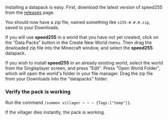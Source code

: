 Installing a datapack is easy. First, download the latest version of speed255 from the [releases](https://github.com/moxvallix/speed255/releases) page.

You should now have a zip file, named something like `s255-#.#.#.zip`, saved to your Downloads.

If you will use **speed255** in a world that you have not yet created, click on the "Data Packs" button in the Create New World menu. Then drag the dowloaded zip file into the Minecraft window, and select the **speed255** datapack.

If you wish to install **speed255** in an already existing world, select the world from the Singleplayer screen, and press "Edit". Press "Open World Folder", which will open the world's folder in your file manager. Drag the zip file from your Downloads into the "datapacks" folder.

### Verify the pack is working
Run the command `/summon villager ~ ~ ~ {Tags:["temp"]}`.

If the villager dies instantly, the pack is working.